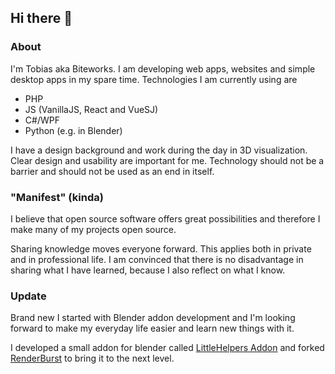 ## Hi there 👋

### About
I'm Tobias aka Biteworks. I am developing web apps, websites and simple desktop apps in my spare time.
Technologies I am currently using are 
* PHP
* JS (VanillaJS, React and VueSJ)
* C#/WPF
* Python (e.g. in Blender)

I have a design background and work during the day in 3D visualization. Clear design and usability are important for me. Technology should not be a barrier and should not be used as an end in itself.

### "Manifest" (kinda)
I believe that open source software offers great possibilities and therefore I make many of my projects open source. 

Sharing knowledge moves everyone forward. This applies both in private and in professional life. I am convinced that there is no disadvantage in sharing what I have learned, because I also reflect on what I know.

### Update
Brand new I started with Blender addon development and I'm looking forward to make my everyday life easier and learn new things with it.

I developed a small addon for blender called [LittleHelpers Addon](https://github.com/biteworks/littlehelpersaddon) and forked [RenderBurst](https://github.com/biteworks/RenderBurst) to bring it to the next level.

<!--- ![alt text](https://tobiaswilhelm.com/apps/generated-svg/?) -->
